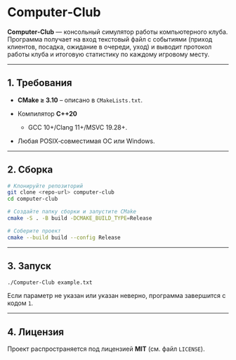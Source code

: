 # Computer‑Club

**Computer‑Club** — консольный симулятор работы компьютерного клуба.  Программа получает на вход текстовый файл с событиями (приход клиентов, посадка, ожидание в очереди, уход) и выводит протокол работы клуба и итоговую статистику по каждому игровому месту.

---

<a name="requirements"></a>

## 1. Требования

* **CMake ≥ 3.10** – описано в `CMakeLists.txt`.
* Компилятор **C++20**

  * GCC 10+/Clang 11+/MSVC 19.28+.
* Любая POSIX‑совместимая ОС или Windows.

---

<a name="build"></a>

## 2. Сборка

```bash
# Клонируйте репозиторий
git clone <repo‑url> computer‑club
cd computer‑club

# Создайте папку сборки и запустите CMake
cmake -S . -B build -DCMAKE_BUILD_TYPE=Release

# Соберите проект
cmake --build build --config Release
```

---

<a name="run"></a>

## 3. Запуск

```bash
./Computer-Club example.txt
```

Если параметр не указан или указан неверно, программа завершится с кодом `1`.

---

## 4. Лицензия

Проект распространяется под лицензией **MIT** (см. файл `LICENSE`).
